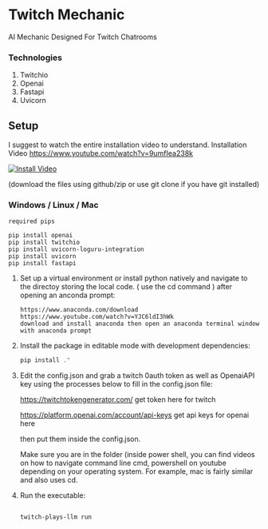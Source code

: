 # Twitch Mechanic
AI Mechanic Designed For Twitch Chatrooms



### Technologies

1. Twitchio
2. Openai
3. Fastapi
4. Uvicorn
   
## Setup


I suggest to watch the entire installation video to understand.
Installation Video
https://www.youtube.com/watch?v=9umfIea238k

[![Install Video](https://img.youtube.com/vi/9umfIea238k/0.jpg)](https://www.youtube.com/watch?v=9umfIea238k)

(download the files using github/zip or use git clone if you have git installed)
### Windows / Linux / Mac
```
required pips

pip install openai
pip install twitchio
pip install uvicorn-loguru-integration
pip install uvicorn
pip install fastapi
```

1. Set up a virtual environment or install python natively and navigate to the directoy storing the local code. ( use the cd command ) after opening an anconda prompt:
   ```
   https://www.anaconda.com/download
   https://www.youtube.com/watch?v=YJC6ldI3hWk
   download and install anaconda then open an anaconda terminal window with anaconda prompt
   ```

2. Install the package in editable mode with development dependencies:
   ```powershell
   pip install ."
   ```
3. Edit the config.json and grab a twitch 0auth token as well as OpenaiAPI key using the processes below to fill in the config.json file:
   
   https://twitchtokengenerator.com/ get token here for twitch

   https://platform.openai.com/account/api-keys get api keys for openai here

   then put them inside the config.json.

   Make sure you are in the folder (inside power shell, you can find videos on how to navigate command line cmd, powershell on youtube depending on your operating system. For example, mac is fairly similar and also uses cd.

5. Run the executable:
   ```powershell
   
   twitch-plays-llm run


   ```



